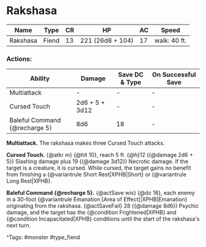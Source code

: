 # Rakshasa

| Name | Type | CR | HP | AC | Speed |
|------|------|----|----|----|-------|
| Rakshasa | Fiend | 13 | 221 (26d8 + 104) | 17 | walk: 40 ft. |

### Actions:

| Ability | Damage | Save DC & Type | On Successful Save |
|---------|--------|----------------|--------------------|
| Multiattack | - | - | - |
| Cursed Touch | 2d6 + 5 + 3d12 | - | - |
| Baleful Command {@recharge 5} | 8d6 | 18 | - |


**Multiattack.** The rakshasa makes three Cursed Touch attacks.

**Cursed Touch.** {@atkr m} {@hit 10}, reach 5 ft. {@h}12 ({@damage 2d6 + 5}) Slashing damage plus 19 ({@damage 3d12}) Necrotic damage. If the target is a creature, it is cursed. While cursed, the target gains no benefit from finishing a {@variantrule Short Rest|XPHB|Short} or {@variantrule Long Rest|XPHB}.

**Baleful Command {@recharge 5}.** {@actSave wis} {@dc 18}, each enemy in a 30-foot {@variantrule Emanation [Area of Effect]|XPHB|Emanation} originating from the rakshasa. {@actSaveFail} 28 ({@damage 8d6}) Psychic damage, and the target has the {@condition Frightened|XPHB} and {@condition Incapacitated|XPHB} conditions until the start of the rakshasa's next turn.

^Tags: #monster #type_fiend